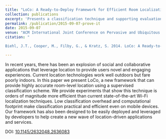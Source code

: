 ```yaml
---
title: "LoCo: A Ready-to-Deploy Framework for Efficient Room Localization Using Wi-Fi"
collection: publications
excerpt: 'Presents a classification technique and supporting evaluation exploring an efficient Wi-Fi-based localization approach using boosting.'
permalink: /publication/2015-09-07-prove-it
date: 2015-09-07
venue: "ACM International Joint Conference on Pervasive and Ubiquitous Computing(UbiComp)"
citation: "

Biehl, J.T., Cooper, M., Filby, G., & Kratz, S. 2014. LoCo: A Ready-to-Deploy Framework for Efficient Room Localization Using Wi-Fi. <i>In Proceedings of the 2014 ACM International Joint Conference on Pervasive and Ubiquitous Computing (UbiComp '14)</i>. ACM, New York, NY, USA, 183-187."

---
```

In recent years, there has been an explosion of social and collaborative applications that leverage location to provide users novel and engaging experiences. Current location technologies work well outdoors but fare poorly indoors. In this paper we present LoCo, a new framework that can provide highly accurate room-level location using a supervised classification scheme. We provide experiments that show this technique is orders of magnitude more efficient than current state-of-the-art Wi-Fi localization techniques. Low classification overhead and computational footprint make classification practical and efficient even on mobile devices. Our framework has also been designed to be easily deployed and leveraged by developers to help create a new wave of location-driven applications and services.

DOI: [10.1145/2632048.2636083](https://doi.org/10.1145/2632048.2636083)
